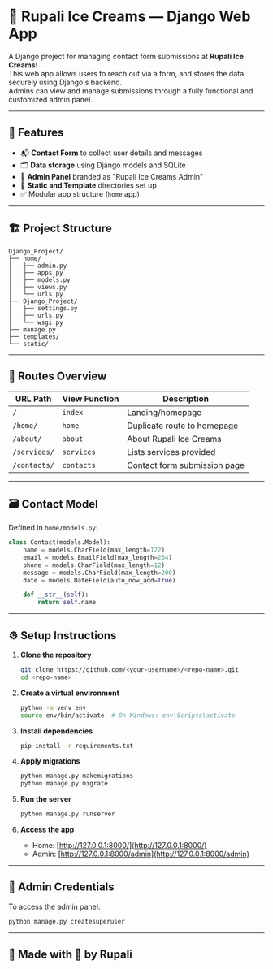# 🍨 Rupali Ice Creams — Django Web App

A Django project for managing contact form submissions at **Rupali Ice Creams**!  
This web app allows users to reach out via a form, and stores the data securely using Django's backend.  
Admins can view and manage submissions through a fully functional and customized admin panel.

---

## 🚀 Features

- 📬 **Contact Form** to collect user details and messages  
- 🗂 **Data storage** using Django models and SQLite  
- 🔐 **Admin Panel** branded as "Rupali Ice Creams Admin"  
- 🎨 **Static and Template** directories set up  
- ✅ Modular app structure (`home` app)

---

## 🏗️ Project Structure

```
Django_Project/
├── home/
│   ├── admin.py
│   ├── apps.py
│   ├── models.py
│   ├── views.py
│   └── urls.py
├── Django_Project/
│   ├── settings.py
│   ├── urls.py
│   └── wsgi.py
├── manage.py
├── templates/
└── static/
```

---

## 🧠 Routes Overview

| URL Path       | View Function  | Description                     |
|----------------|----------------|---------------------------------|
| `/`            | `index`        | Landing/homepage                |
| `/home/`       | `home`         | Duplicate route to homepage     |
| `/about/`      | `about`        | About Rupali Ice Creams         |
| `/services/`   | `services`     | Lists services provided         |
| `/contacts/`   | `contacts`     | Contact form submission page    |

---

## 🗃️ Contact Model

Defined in `home/models.py`:

```python
class Contact(models.Model):
    name = models.CharField(max_length=122)
    email = models.EmailField(max_length=254)
    phone = models.CharField(max_length=12)
    message = models.CharField(max_length=200)
    date = models.DateField(auto_now_add=True)

    def __str__(self):
        return self.name
```

---

## ⚙️ Setup Instructions

1. **Clone the repository**
   ```bash
   git clone https://github.com/<your-username>/<repo-name>.git
   cd <repo-name>
   ```

2. **Create a virtual environment**
   ```bash
   python -m venv env
   source env/bin/activate  # On Windows: env\Scripts\activate
   ```

3. **Install dependencies**
   ```bash
   pip install -r requirements.txt
   ```

4. **Apply migrations**
   ```bash
   python manage.py makemigrations
   python manage.py migrate
   ```

5. **Run the server**
   ```bash
   python manage.py runserver
   ```

6. **Access the app**
   - Home: [http://127.0.0.1:8000/](http://127.0.0.1:8000/)
   - Admin: [http://127.0.0.1:8000/admin](http://127.0.0.1:8000/admin)

---

## 🔐 Admin Credentials

To access the admin panel:

```bash
python manage.py createsuperuser
```

---

## 🧁 Made with 💖 by Rupali
